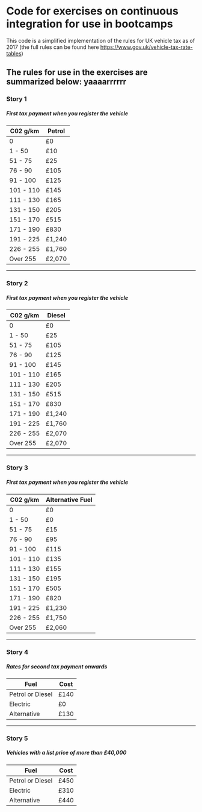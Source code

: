 # Code for exercises on continuous integration for use in bootcamps

This code is a simplified implementation of the rules for UK vehicle tax as of 2017 (the full rules can be found here https://www.gov.uk/vehicle-tax-rate-tables)

## The rules for use in the exercises are summarized below: yaaaarrrrrr

### Story 1

##### First tax payment when you register the vehicle

|C02 g/km   |Petrol |
|-----------|-------|
|0	        |£0	    |
|1 - 50	    |£10	|
|51 - 75	|£25	|
|76 - 90	|£105	|
|91 - 100	|£125	|
|101 - 110	|£145	|
|111 - 130	|£165	|
|131 - 150	|£205	|
|151 - 170	|£515	|
|171 - 190	|£830	|
|191 - 225	|£1,240	|
|226 - 255	|£1,760	|
|Over 255	|£2,070	|

---

### Story 2

##### First tax payment when you register the vehicle

|C02 g/km   |Diesel |
|-----------|-------|
|0	        |£0     |
|1 - 50	    |£25	|
|51 - 75	|£105	|
|76 - 90	|£125	|
|91 - 100	|£145	|
|101 - 110	|£165	|
|111 - 130	|£205	|
|131 - 150	|£515	|
|151 - 170	|£830	|
|171 - 190	|£1,240	|
|191 - 225	|£1,760	|
|226 - 255	|£2,070	|
|Over 255	|£2,070	|

---

### Story 3

##### First tax payment when you register the vehicle

|C02 g/km   |Alternative Fuel|
|-----------|-------|
|0	        |£0|
|1 - 50	    |£0|
|51 - 75	|£15|
|76 - 90	|£95|
|91 - 100	|£115|
|101 - 110	|£135|
|111 - 130	|£155|
|131 - 150	|£195|
|151 - 170	|£505|
|171 - 190	|£820|
|191 - 225	|£1,230|
|226 - 255	|£1,750|
|Over 255	|£2,060|

---

### Story 4

##### Rates for second tax payment onwards

|Fuel                   |Cost    |
|-----------------------|--------|
|Petrol or Diesel       |£140    |
|Electric               |£0      |
|Alternative            |£130    |

---

### Story 5

##### Vehicles with a list price of more than £40,000

|Fuel                   |Cost    |
|-----------------------|--------|
|Petrol or Diesel       |£450    |
|Electric               |£310    |
|Alternative            |£440    |
